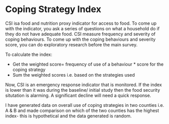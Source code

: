 # Coping Strategy Index

CSI isa food and nutrition proxy indicator for access to food. To come up with the indicator, you ask a series of questions on what a household do if they do not have adequate food.
CSI measure frequency and severity of coping behaviours. To come up with the coping behaviours and severity score, you can do exploratory research before the main survey.

To calculate the index:

- Get the weighted score= frequency of use of a behaviour * score for the coping strategy
- Sum the weighted scores i.e. based on the strategies used

Now, CSI is an emergency response indicator that is monitored. If the index is lower than it was during the baseline/ initial study then the food security situtation is alarming.
A significant decline will need a quick response.

I have generated data on overall use of coping strategies in two counties i.e. A & B and made comparison on which of the two counties has the highest index- this is hypothetical and the data generated is random.
